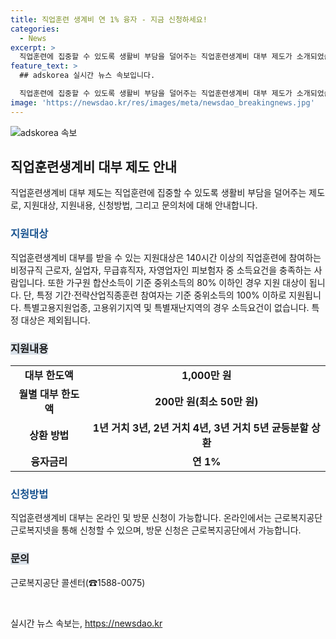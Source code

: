 ```yaml
---
title: 직업훈련 생계비 연 1% 융자 - 지금 신청하세요!
categories:
  - News
excerpt: >
  직업훈련에 집중할 수 있도록 생활비 부담을 덜어주는 직업훈련생계비 대부 제도가 소개되었습니다. 140시간 이상의 비정규직 근로자, 실업자, 무급휴직자, 자영업자 등이 지원대상이며, 가구원 합산소득이 중위소득의 80% 이하인 자가 해당됩니다. 1인당 대부 한도액은 1,000만 원으로 연 1%의 융자금리와 함께 1년~3년의 기간으로 균등분할 상환됩니다. 온라인 및 방문 신청이 가능하며, 자세한 사항은 근로복지공단으로 문의할 수 있습니다.
feature_text: >
  ## adskorea 실시간 뉴스 속보입니다.

  직업훈련에 집중할 수 있도록 생활비 부담을 덜어주는 직업훈련생계비 대부 제도가 소개되었습니다. 140시간 이상의 비정규직 근로자, 실업자, 무급휴직자, 자영업자 등이 지원대상이며, 가구원 합산소득이 중위소득의 80% 이하인 자가 해당됩니다. 1인당 대부 한도액은 1,000만 원으로 연 1%의 융자금리와 함께 1년~3년의 기간으로 균등분할 상환됩니다. 온라인 및 방문 신청이 가능하며, 자세한 사항은 근로복지공단으로 문의할 수 있습니다.
image: 'https://newsdao.kr/res/images/meta/newsdao_breakingnews.jpg'
---
```


<p><img src="https://newsdao.kr/res/images/meta/newsdao_breakingnews.jpg" alt="adskorea 속보" /></p>

<h2 data-ke-size="size26">직업훈련생계비 대부 제도 안내</h2>

<p data-ke-size="size16">직업훈련생계비 대부 제도는 직업훈련에 집중할 수 있도록 생활비 부담을 덜어주는 제도로, 지원대상, 지원내용, 신청방법, 그리고 문의처에 대해 안내합니다.</p>

<h3><b><span style="color: #1a5490;">지원대상</span></b></h3>

<p data-ke-size="size16">
   직업훈련생계비 대부를 받을 수 있는 지원대상은 140시간 이상의 직업훈련에 참여하는 비정규직 근로자, 실업자, 무급휴직자, 자영업자인 피보험자 중 소득요건을 충족하는 사람입니다. 또한 가구원 합산소득이 기준 중위소득의 80% 이하인 경우 지원 대상이 됩니다. 단, 특정 기간·전략산업직종훈련 참여자는 기준 중위소득의 100% 이하로 지원됩니다. 특별고용지원업종, 고용위기지역 및 특별재난지역의 경우 소득요건이 없습니다. 특정 대상은 제외됩니다.
 </p>

<h3><b><span style="background-color: #21538527;">지원내용</span></b></h3>

<table>
   <tbody>
      <tr>
         <td style="text-align: center; height: 17px;"><b>대부 한도액</b></td>
         <td style="text-align: center; height: 17px;"><b>1,000만 원</b></td>
      </tr>
      <tr>
         <td style="text-align: center; height: 17px;"><b>월별 대부 한도액</b></td>
         <td style="text-align: center; height: 17px;"><b>200만 원(최소 50만 원)</b></td>
      </tr>
      <tr>
         <td style="text-align: center; height: 17px;"><b>상환 방법</b></td>
         <td style="text-align: center; height: 17px;"><b>1년 거치 3년, 2년 거치 4년, 3년 거치 5년 균등분할 상환</b></td>
      </tr>
      <tr>
         <td style="text-align: center; height: 17px;"><b>융자금리</b></td>
         <td style="text-align: center; height: 17px;"><b>연 1%</b></td>
      </tr>
   </tbody>
</table>

<h3><b><span style="color: #1a5490;">신청방법</span></b></h3>

<p data-ke-size="size16">
   직업훈련생계비 대부는 온라인 및 방문 신청이 가능합니다. 온라인에서는 근로복지공단 근로복지넷을 통해 신청할 수 있으며, 방문 신청은 근로복지공단에서 가능합니다.
</p>

<h3><b><span style="background-color: #21538527;">문의</span></b></h3>

<p data-ke-size="size16">
   근로복지공단 콜센터(☎1588-0075)
</p>

<p data-ke-size="size16">&nbsp;</p>
실시간 뉴스 속보는, <a href="https://newsdao.kr" rel="dofollow">https://newsdao.kr</a>


